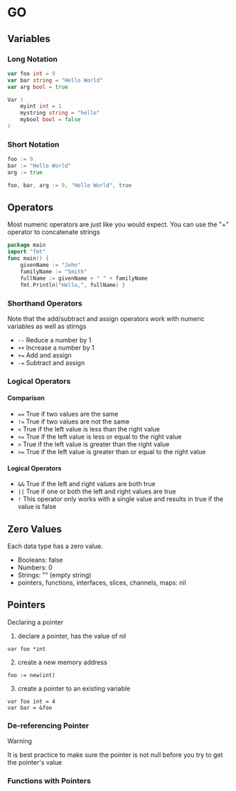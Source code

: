 # GO

## Variables
### Long Notation
```go
var foo int = 9
var bar string = "Hello World"
var arg bool = true

Var (
	myint int = 1
	mystring string = "hello"
	mybool bool = false
)
```

### Short Notation
```go
foo := 9
bar := "Hello World"
arg := true

foo, bar, arg := 9, "Hello World", true
```

## Operators
Most numeric operators are just like you would expect. You can use the "+" operator to concatenate strings
```go
package main 
import "fmt" 
func main() {
	givenName := "John"
	familyName := "Smith"
	fullName := givenName + " " + familyName
	fmt.Println("Hello,", fullName) }
```

### Shorthand Operators
Note that the add/subtract and assign operators work with numeric variables as well as stirngs
- `--` Reduce a number by 1
- `++` Increase a number by 1
- `+=` Add and assign
- `-=` Subtract and assign

### Logical Operators
#### Comparison
- `==` True if two values are the same
- `!=` True if two values are not the same
- `<` True if the left value is less than the right value
- `<=` True if the left value is less or equal to the right value
- `>` True if the left value is greater than the right value
- `>=` True if the left value is greater than or equal to the right value

#### Logical Operators
- `&&` True if the left and right values are both true
- `||` True if one or both the left and right values are true
- `!` This operator only works with a single value and results in true if the value is false

## Zero Values
Each data type has a zero value.
- Booleans: false
- Numbers: 0
- Strings: "" (empty string)
- pointers, functions, interfaces, slices, channels, maps: nil

## Pointers
Declaring a pointer
1) declare a pointer, has the value of nil
```
var foo *int
```
2) create a new memory address
```
foo := new(int)
```
3) create a pointer to an existing variable
```
var foo int = 4
var bar = &foo
```

### De-referencing Pointer
> [!warning]
> It is best practice to make sure the pointer is not null before you try to get the pointer's value
### Functions with Pointers